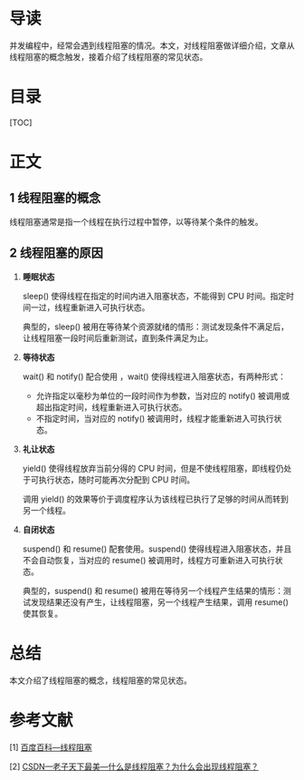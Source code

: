 # 导读

并发编程中，经常会遇到线程阻塞的情况。本文，对线程阻塞做详细介绍，文章从线程阻塞的概念触发，接着介绍了线程阻塞的常见状态。



# 目录

[TOC]

# 正文

## 1 线程阻塞的概念

线程阻塞通常是指一个线程在执行过程中暂停，以等待某个条件的触发。



## 2 线程阻塞的原因

1. **睡眠状态**

   sleep() 使得线程在指定的时间内进入阻塞状态，不能得到 CPU 时间。指定时间一过，线程重新进入可执行状态。

   典型的，sleep() 被用在等待某个资源就绪的情形：测试发现条件不满足后，让线程阻塞一段时间后重新测试，直到条件满足为止。

2. **等待状态**

   wait() 和 notify() 配合使用 ，wait() 使得线程进入阻塞状态，有两种形式：

   * 允许指定以毫秒为单位的一段时间作为参数，当对应的 notify() 被调用或超出指定时间，线程重新进入可执行状态。
   * 不指定时间，当对应的 notify() 被调用时，线程才能重新进入可执行状态。

3. **礼让状态**

   yield() 使得线程放弃当前分得的 CPU 时间，但是不使线程阻塞，即线程仍处于可执行状态，随时可能再次分配到 CPU 时间。

   调用 yield() 的效果等价于调度程序认为该线程已执行了足够的时间从而转到另一个线程。

4. **自闭状态**

   suspend() 和 resume() 配套使用。suspend() 使得线程进入阻塞状态，并且不会自动恢复，当对应的 resume() 被调用时，线程方可重新进入可执行状态。

   典型的，suspend() 和 resume() 被用在等待另一个线程产生结果的情形：测试发现结果还没有产生，让线程阻塞，另一个线程产生结果，调用 resume() 使其恢复。



# 总结

本文介绍了线程阻塞的概念，线程阻塞的常见状态。



# 参考文献

[1] [百度百科—线程阻塞](https://baike.baidu.com/item/线程阻塞/2233470?fr=aladdin)

[2] [CSDN—老子天下最美—什么是线程阻塞？为什么会出现线程阻塞？](https://blog.csdn.net/sunshine_2211468152/article/details/87299708)
